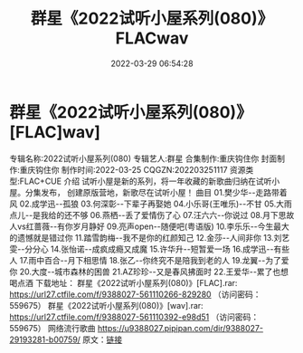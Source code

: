 ﻿---
title: 群星《2022试听小屋系列(080)》FLACwav
date: 2022-03-29 06:54:28
categories: 新碟专辑、稀有等精品
tags: 国语流行
---
# 群星《2022试听小屋系列(080)》[FLAC]wav]

专辑名称:2022试听小屋系列(080)
专辑艺人:群星
合集制作:重庆钩住你
封面制作:重庆钩住你
制作时间:2022-03-25
CQGZN:202203251117
资源类型:FLAC+CUE
介绍
试听小屋是新的系列，将一年收藏的新歌曲归纳在试听小屋。分集发布，
创建原版营地，新歌尽在试听小屋！
曲目
01.樊少华--走路带着风
02.成学迅--孤狼
03.何深彰--下辈子再娶她
04.小乐哥(王唯乐)--不甘
05.大雨点儿--是我给的还不够
06.燕栖--丢了爱情伤了心
07.汪六六--你说过
08.月下思故人vs红蔷薇--有你岁月静好
09.亮声open--随便吧(粤语版)
10.李乐乐--今生最大的遗憾就是错过你
11.踏雪韵梅--我不是你的红颜知己
12.金莎--人间非你
13.刘艺雯--分分心
14.张怡诺--成疯成瘾又成魔
15.许华升--短暂爱一场
16.成学迅--有些人
17.雨中百合--月下相思情
18.张乙--你终究不是陪我到老的人
19.龙翼--为了爱你
20.大度--城市森林的困兽
21.AZ珍珍--又是春风拂面时
22.王爱华--累了也想喝点酒
下载地址：
群星《2022试听小屋系列(080)》[FLAC].rar: https://url27.ctfile.com/f/9388027-561110266-829280
（访问密码：559675）
群星《2022试听小屋系列(080)》[wav].rar: https://url27.ctfile.com/f/9388027-561110392-e98d51
（访问密码：559675）
网络流行歌曲
https://u9388027.pipipan.com/dir/9388027-29193281-b00759/
原文：[链接](https://blog.sina.com.cn/s/blog_1647c7e7601030wfm.html)